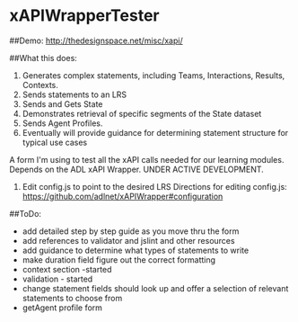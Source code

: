 xAPIWrapperTester
=================
##Demo:
http://thedesignspace.net/misc/xapi/

##What this does:
1. Generates complex statements, including Teams, Interactions, Results, Contexts.
2. Sends statements to an LRS
3. Sends and Gets State
4. Demonstrates retrieval of specific segments of the State dataset
5. Sends Agent Profiles.
6. Eventually will provide guidance for determining statement structure for typical use cases





A form I'm using to test all the xAPI calls needed for our learning modules. Depends on the ADL xAPI Wrapper.
UNDER ACTIVE DEVELOPMENT. 

1. Edit config.js to point to the desired LRS
Directions for editing config.js:
https://github.com/adlnet/xAPIWrapper#configuration


 
##ToDo:
* add detailed step by step guide as you move thru the form
* add references to validator and jslint and other resources
* add guidance to determine what types of statements to write
* make duration field figure out the correct formatting 
* context section -started
* validation - started
* change statement fields should look up and offer a selection of relevant statements to choose from
* getAgent profile form
